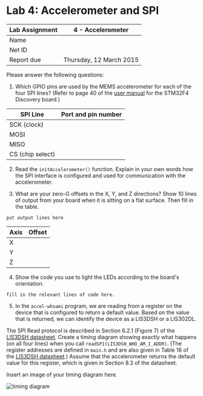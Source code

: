 Lab 4: Accelerometer and SPI
============================

Lab Assignment | 4 - Accelerometer
-------------- | -----------------------
Name           | 
Net ID         | 
Report due     | Thursday, 12 March 2015


Please answer the following questions:

1) Which GPIO pins are used by the MEMS accelerometer for each 
of the four SPI lines? (Refer to page 40 of the 
[user manual](http://www.st.com/st-web-ui/static/active/en/resource/technical/document/user_manual/DM00039084.pdf) 
for the STM32F4 Discovery board.)

SPI Line         | Port and pin number
---------------- | --------------------
SCK (clock)      | 
MOSI             | 
MISO             | 
CS (chip select) |


2) Read the `initAccelerometer()` function. Explain in your own words
how the SPI interface is configured and used for communication with the accelerometer.


3) What are your zero-G offsets in the X, Y, and Z directions?
Show 10 lines of output from your board when it is 
sitting on a flat surface. Then fill in the table.


```
put output lines here
```

Axis         | Offset
------------ | --------------------
X            | 
Y            | 
Z            |


4) Show the code you use to light the LEDs according to the board's orientation.

```
fill in the relevant lines of code here.

```


5) In the `accel-whoami` program, we are reading from a register 
on the device that is configured to return a default value. Based on the value
that is returned, we can identify the device as a LIS3DSH or a LIS302DL.

The SPI Read protocol is described in Section 6.2.1 (Figure 7) of the 
[LIS3DSH datasheet](http://www.st.com/web/en/resource/technical/document/datasheet/DM00040962.pdf).
Create a timing diagram showing exactly what happens (on all four lines) when you call
`readSPI(LIS3DSH_WHO_AM_I_ADDR)`. (The register addresses are defined in `main.h`
and are also given in Table 16 of the 
[LIS3DSH datasheet](http://www.st.com/web/en/resource/technical/document/datasheet/DM00040962.pdf).)
Assume that the accelerometer returns the default value for this register, which is 
given in Section 8.3 of the datasheet.

Insert an image of your timing diagram here.

![timing diagram](http://path/to/image/file.png)







